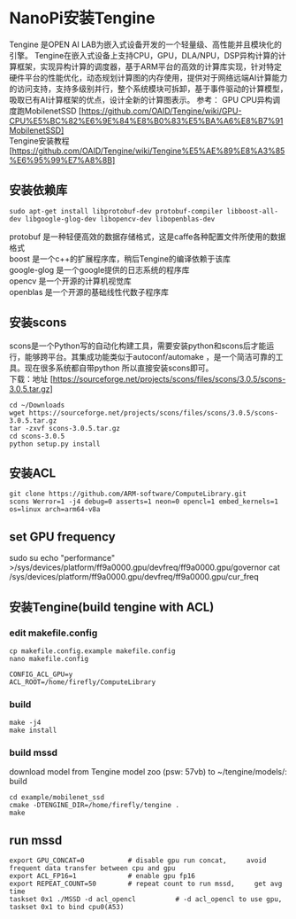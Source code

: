 # NanoPi安装Tengine
Tengine 是OPEN AI LAB为嵌入式设备开发的一个轻量级、高性能并且模块化的引擎。
Tengine在嵌入式设备上支持CPU，GPU，DLA/NPU，DSP异构计算的计算框架，实现异构计算的调度器，基于ARM平台的高效的计算库实现，针对特定硬件平台的性能优化，动态规划计算图的内存使用，提供对于网络远端AI计算能力的访问支持，支持多级别并行，整个系统模块可拆卸，基于事件驱动的计算模型，吸取已有AI计算框架的优点，设计全新的计算图表示。
参考：
GPU CPU异构调度跑MobilenetSSD [https://github.com/OAID/Tengine/wiki/GPU-CPU%E5%BC%82%E6%9E%84%E8%B0%83%E5%BA%A6%E8%B7%91MobilenetSSD]  
Tengine安装教程 [https://github.com/OAID/Tengine/wiki/Tengine%E5%AE%89%E8%A3%85%E6%95%99%E7%A8%8B]  


## 安装依赖库
```
sudo apt-get install libprotobuf-dev protobuf-compiler libboost-all-dev libgoogle-glog-dev libopencv-dev libopenblas-dev
```
protobuf 是一种轻便高效的数据存储格式，这是caffe各种配置文件所使用的数据格式  
boost 是一个c++的扩展程序库，稍后Tengine的编译依赖于该库  
google-glog 是一个google提供的日志系统的程序库  
opencv 是一个开源的计算机视觉库  
openblas 是一个开源的基础线性代数子程序库  

## 安装scons
scons是一个Python写的自动化构建工具，需要安装python和scons后才能运行，能够跨平台。其集成功能类似于autoconf/automake ，是一个简洁可靠的工具。现在很多系统都自带python 所以直接安装scons即可。  
下载：地址 [https://sourceforge.net/projects/scons/files/scons/3.0.5/scons-3.0.5.tar.gz]
```
cd ~/Downloads
wget https://sourceforge.net/projects/scons/files/scons/3.0.5/scons-3.0.5.tar.gz
tar -zxvf scons-3.0.5.tar.gz
cd scons-3.0.5
python setup.py install
```

## 安装ACL
```
git clone https://github.com/ARM-software/ComputeLibrary.git
scons Werror=1 -j4 debug=0 asserts=1 neon=0 opencl=1 embed_kernels=1 os=linux arch=arm64-v8a
```

## set GPU frequency
sudo su
echo "performance" >/sys/devices/platform/ff9a0000.gpu/devfreq/ff9a0000.gpu/governor
cat /sys/devices/platform/ff9a0000.gpu/devfreq/ff9a0000.gpu/cur_freq

## 安装Tengine(build tengine with ACL)
### edit makefile.config
```
cp makefile.config.example makefile.config
nano makefile.config

CONFIG_ACL_GPU=y
ACL_ROOT=/home/firefly/ComputeLibrary
```
### build
```
make -j4 
make install
```

### build mssd
download model from Tengine model zoo (psw: 57vb) to ~/tengine/models/:
build
```
cd example/mobilenet_ssd
cmake -DTENGINE_DIR=/home/firefly/tengine .
make 
```

## run mssd
```
export GPU_CONCAT=0           # disable gpu run concat,     avoid frequent data transfer between cpu and gpu
export ACL_FP16=1             # enable gpu fp16
export REPEAT_COUNT=50        # repeat count to run mssd,     get avg time
taskset 0x1 ./MSSD -d acl_opencl          # -d acl_opencl to use gpu, taskset 0x1 to bind cpu0(A53)
```



